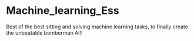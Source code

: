 # Machine_learning_Ess

Best of the best sitting and solving machine learning tasks, to finally create the unbeatable bomberman AI!!
